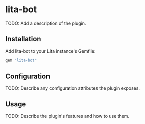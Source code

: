 # lita-bot

TODO: Add a description of the plugin.

## Installation

Add lita-bot to your Lita instance's Gemfile:

``` ruby
gem "lita-bot"
```

## Configuration

TODO: Describe any configuration attributes the plugin exposes.

## Usage

TODO: Describe the plugin's features and how to use them.

